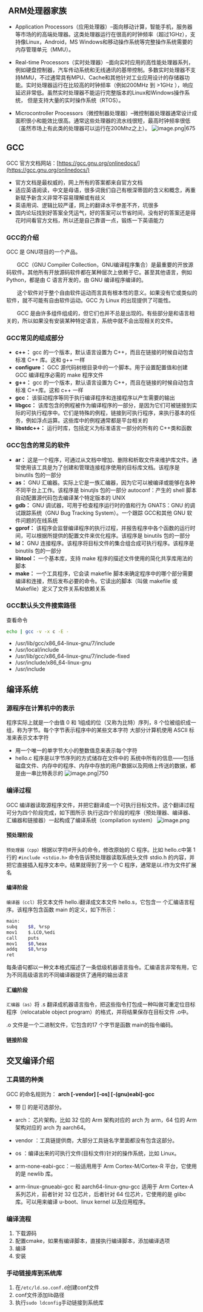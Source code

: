 
##  **ARM处理器家族**
* Application Processors（应用处理器）–面向移动计算，智能手机，服务器等市场的的高端处理器。这类处理器运行在很高的时钟频率（超过1GHz），支持像Linux，Android，MS Windows和移动操作系统等完整操作系统需要的内存管理单元（MMU）。

* Real-time Processors（实时处理器）–面向实时应用的高性能处理器系列，例如硬盘控制器，汽车传动系统和无线通讯的基带控制。多数实时处理器不支持MMU，不过通常具有MPU、Cache和其他针对工业应用设计的存储器功能。实时处理器运行在比较高的时钟频率（例如200MHz 到 >1GHz ），响应延迟非常低。虽然实时处理器不能运行完整版本的Linux和Windows操作系统， 但是支持大量的实时操作系统（RTOS）。

* Microcontroller Processors（微控制器处理器）–微控制器处理器通常设计成面积很小和能效比很高。通常这些处理器的流水线很短，最高时钟频率很低（虽然市场上有此类的处理器可以运行在200Mhz之上）。 
![image.png|675](https://cdn.jsdelivr.net/gh/xuezhaorong/Picgo//Source/fix-dir/picgo/picgo-clipboard-images/2024/07/25/11-19-19-c1c8397a05e81072a5869e0c2ccb3c8c-20240725111918-1ceda0.png)


## GCC
GCC 官方文档网站：[https://gcc.gnu.org/onlinedocs/](https://gcc.gnu.org/onlinedocs/)

- 官方文档是最权威的，网上所有的答案都来自官方文档
- 适应英语阅读，中文是母语，很多词我们自己有根深蒂固的含义和概念，再重新赋予新含义非常不容易理解或有歧义
- 英语用词、逻辑比较严谨，网上的翻译水平参差不齐，坑很多
- 国内论坛找到好答案全凭运气，好的答案可以节省时间，没有好的答案还是得花时间看官方文档，所以还是自己靠谱一点，锻炼一下英语能力
### GCC的介绍
GCC 是 GNU项目的一个产品。

  GCC（GNU Compiler Collection，GNU编译程序集合）是最重要的开放源码软件。其他所有开放源码软件都在某种层次上依赖于它。甚至其他语言，例如 Python，都是由 C 语言开发的，由 GNU 编译程序编译的。

  这个软件对于整个自由软件运动而言具有根本性的意义。如果没有它或类似的软件，就不可能有自由软件运动。GCC 为 Linux 的出现提供了可能性。

  GCC 是由许多组件组成的，但它们也并不总是出现的。有些部分是和语言相关的，所以如果没有安装某种特定语言，系统中就不会出现相关的文件。
### GCC常见的组成部分
- **c++：** gcc 的一个版本，默认语言设置为 C++，而且在链接的时候自动包含标准 C++ 库。这和 g++ 一样
- **configure：** GCC 源代码树根目录中的一个脚本。用于设置配置值和创建 GCC 编译程序必需的 make 程序文件
- **g++：** gcc 的一个版本，默认语言设置为 C++，而且在链接的时候自动包含标准 C++库。这和 c++ 一样
- **gcc：** 该驱动程序等同于执行编译程序和连接程序以产生需要的输出
- **libgcc：** 该库包含的例程被作为编译程序的一部分，是因为它们可被链接到实际的可执行程序中。它们是特殊的例程，链接到可执行程序，来执行基本的任务，例如浮点运算。这些库中的例程通常都是平台相关的
- **libstdc++：** 运行时库，包括定义为标准语言一部分的所有的 C++类和函数

### GCC包含的常见的软件
- **ar：** 这是一个程序，可通过从文档中增加、删除和析取文件来维护库文件。通常使用该工具是为了创建和管理连接程序使用的目标库文档。该程序是 binutils 包的一部分
- **as：** GNU 汇编器。实际上它是一族汇编器，因为它可以被编译或能够在各种不同平台上工作。该程序是 binutjls 包的一部分 autoconf：产生的 shell 脚本自动配置源代码包去编译某个特定版本的 UNIX
- **gdb：** GNU 调试器，可用于检查程序运行时的值和行为 GNATS：GNU 的调试跟踪系统（GNU Bug Tracking System）。一个跟踪 GCC和其他 GNU 软件问题的在线系统
- **gprof：** 该程序会监督编译程序的执行过程，并报告程序中各个函数的运行时间，可以根据所提供的配置文件来优化程序。该程序是 binutils 包的一部分
- **ld：** GNU 连接程序。该程序将目标文件的集合组合成可执行程序。该程序是 binutils 包的一部分
- **libtool：** 一个基本库，支持 make 程序的描述文件使用的简化共享库用法的脚本
- **make：** 一个工具程序，它会读 makefile 脚本来确定程序中的哪个部分需要编译和连接，然后发布必要的命令。它读出的脚本（叫做 makefile 或 Makefile）定义了文件关系和依赖关系

### GCC默认头文件搜索路径
查看命令
```bash
echo | gcc -v -x c -E -
```
- /usr/lib/gcc/x86_64-linux-gnu/7/include
- /usr/local/include
- /usr/lib/gcc/x86_64-linux-gnu/7/include-fixed
- /usr/include/x86_64-linux-gnu
- /usr/include

## 编译系统

### 源程序在计算机中的表示
程序实际上就是一个由值 0 和 1组成的位（又称为比特）序列，8 个位被组织成一组，称为字节。每个字节表示程序中的某些文本字符
大部分计算机使用 ASCII 标准来表示文本字符
- 用一个唯一的单字节大小的整数值息来表示每个字符
- hello.c 程序是以字节序列的方式储存在文件中的
 系统中所有的信息——包括磁盘文件、内存中的程序、内存中存放的用户数据以及网络上传送的数据，都是由一串比特表示的
![image.png|750](https://cdn.jsdelivr.net/gh/xuezhaorong/Picgo//Source/fix-dir/picgo/picgo-clipboard-images/2024/08/27/13-17-32-d747ff39ff8113441dbb5110c6838117-20240827131731-95c658.png)

### 编译过程
GCC 编译器读取源程序文件，并把它翻译成一个可执行目标文件。这个翻译过程可分为四个阶段完成，如下图所示
执行这四个阶段的程序（预处理器、编译器、汇编器和链接器）一起构成了编译系统（compilation system）
![image.png](https://cdn.jsdelivr.net/gh/xuezhaorong/Picgo//Source/fix-dir/picgo/picgo-clipboard-images/2024/08/27/13-20-57-00ccfcc2c256ff1e19bedaad7ba81b9b-20240827132056-3fdc28.png)

#### 预处理阶段
`预处理器（cpp）`根据以字符#开头的命令，修改原始的 C 程序。比如 hello.c中第 1行的 `#include <stdio.h>` 命令告诉预处理器读取系统头文件 stdio.h 的内容，并把它直接插入程序文本中。结果就得到了另一个 C 程序，通常是以.i作为文件扩展名

#### 编译阶段
`编译器（ccl）`将文本文件 hello.i翻译成文本文件 hello.s，它包含一 个汇编语言程序。该程序包含函数 main 的定义，如下所示：
```bash
main:
subq    $8, %rsp 
mov1    $.LCO,%edi 
call    puts 
mov1    $0,%eax 
addq    $8,%rsp 
ret
```
每条语句都以一种文本格式描述了一条低级机器语言指令。汇编语言非常有用，它为不同高级语言的不同编译器提供了通用的输出语言

#### 汇编阶段
`汇编器（as）`将 .s 翻译成机器语言指令，把这些指令打包成一种叫做可重定位目标程序（relocatable object program）的格式，并将结果保存在目标文件 .o中。

.o 文件是一个二进制文件，它包含的17 个字节是函数 main的指令编码。

#### 链接阶段


## 交叉编译介绍
### 工具链的种类
GCC 的命名规则为： **arch \[-vendor\] \[-os\] \[-(gnu)eabi\]-gcc**
* 带 [] 的是可选部分。
* arch： 芯片架构，比如 32 位的 Arm 架构对应的 arch 为 arm，64 位的 Arm 架构对应的 arch 为 aarch64。
* vendor ：工具链提供商，大部分工具链名字里面都没有包含这部分。
* os ：编译出来的可执行文件(目标文件)针对的操作系统，比如 Linux。

* arm-none-eabi-gcc：一般适用用于 Arm Cortex-M/Cortex-R 平台，它使用的是 newlib 库。
* arm-linux-gnueabi-gcc 和 aarch64-linux-gnu-gcc 适用于 Arm Cortex-A 系列芯片，前者针对 32 位芯片，后者针对 64 位芯片，它使用的是 glibc 库。可以用来编译 u-boot、linux kernel 以及应用程序。

### 编译流程
1. 下载源码
2. 配置cmake，如果有编译脚本，直接执行编译脚本，添加编译选项
3. 编译
4. 安装
### 手动链接库到系统库
1. 在`/etc/ld.so.conf.d`创建conf文件
2. conf文件添加lib路径
3. 执行`sudo ldconfig`手动链接到系统库
